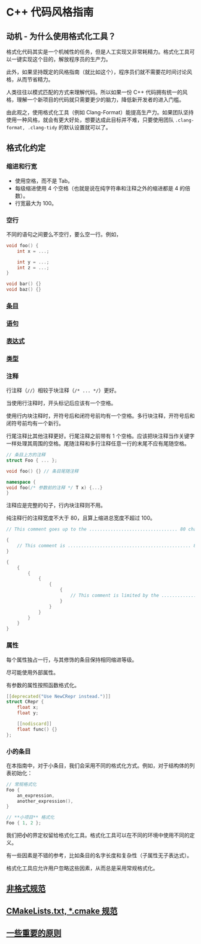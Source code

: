 # C++ 代码风格指南

## 动机 - 为什么使用格式化工具？

格式化代码其实是一个机械性的任务，但是人工实现又非常耗精力。格式化工具可以一键实现这个目的，解放程序员的生产力。

此外，如果坚持既定的风格指南（就比如这个），程序员们就不需要花时间讨论风格，从而节省精力。

人类往往以模式匹配的方式来理解代码。所以如果一份 C++ 代码拥有统一的风格，理解一个新项目的代码就只需要更少的脑力，降低新开发者的进入门槛。

由此观之，使用格式化工具（例如 Clang-Format）能提高生产力。如果团队坚持使用一种风格，就会有更大好处，想要达成此目标并不难，只要使用团队 `.clang-format, .clang-tidy` 的默认设置就可以了。

## 格式化约定

### 缩进和行宽

* 使用空格，而不是 Tab。
* 每级缩进使用 4 个空格（也就是说在纯字符串和注释之外的缩进都是 4 的倍数）。
* 行宽最大为 100。

### 空行

不同的语句之间要么不空行，要么空一行。例如，

```cpp
void foo() {
    int x = ...;

    int y = ...;
    int z = ...;
}

void bar() {}
void baz() {}
```

### [条目](items.md)

### [语句](statements.md)

### [表达式](expressions.md)

### [类型](types.md)

### 注释

行注释（`//`）相较于块注释（`/* ... */`）更好。

当使用行注释时，开头标记后应该有一个空格。

使用行内块注释时，开符号后和闭符号前均有一个空格。多行块注释，开符号后和闭符号前均有一个新行。

行尾注释比其他注释更好。行尾注释之前带有 1 个空格。应该把块注释当作关键字一样处理其周围的空格。尾随注释和多行注释任意一行的末尾不应有尾随空格。

```cpp
// 条目上方的注释
struct Foo { ... };

void foo() {} // 条目尾随注释

namespace {
void foo(/* 参数前的注释 */ T x) {...}
}
```

注释应是完整的句子，行内块注释则不用。

纯注释行的注释宽度不大于 80，且算上缩进总宽度不超过 100。

```cpp
// This comment goes up to the ................................. 80 char margin.

{
    // This comment is .............................................. 80 chars wide.
}

{
    {
        {
            {
                {
                    {
                        // This comment is limited by the ......................... 100 char margin.
                    }
                }
            }
        }
    }
}
```

### 属性

每个属性独占一行，与其修饰的条目保持相同缩进等级。

尽可能使用外部属性。

有参数的属性按照函数格式化。

```cpp
[[deprecated("Use NewCRepr instead.")]]
struct CRepr {
    float x;
    float y;

    [[nodiscard]]
    float func() {}
};
```

### **小的**条目

在本指南中，对于小条目，我们会采用不同的格式化方式。例如，对于结构体的列表初始化：

```cpp
// 常规格式化
Foo {
    an_expression,
    another_expression(),
}

// **小项目** 格式化
Foo { 1, 2 };
```

我们把**小**的界定权留给格式化工具。格式化工具可以在不同的环境中使用不同的定义。

有一些因素是不错的参考，比如条目的名字长度和复杂性（子属性无子表达式）。

格式化工具应允许用户忽略这些因素，从而总是采用常规格式化。

## [非格式规范](advice.md)

## [CMakeLists.txt, *.cmake 规范](cmake.md)

## [一些重要的原则](principles.md)
